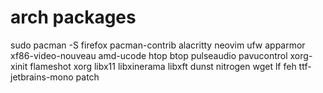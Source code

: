 # arch packages

sudo pacman -S firefox pacman-contrib alacritty neovim ufw apparmor xf86-video-nouveau amd-ucode htop btop pulseaudio pavucontrol xorg-xinit flameshot xorg libx11 libxinerama libxft dunst nitrogen wget lf feh ttf-jetbrains-mono patch
